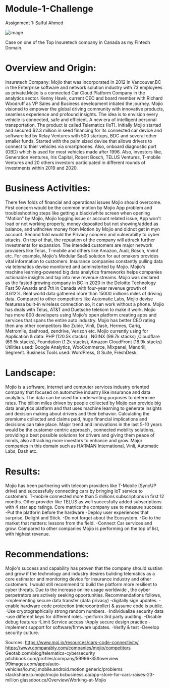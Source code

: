 # Module-1-Challenge
Assignment 1: Saiful Ahmed

![image](https://user-images.githubusercontent.com/105663954/198862231-f7f0c7fc-9c7a-4ab9-8cab-c017dd4c61a0.png)

Case on one of the Top Insuretech company in Canada as my Fintech Domain.
# Overview and Origin:
Insuretech Company: Mojio that was incorporated in 2012 in Vancouver,BC in the Enterprise software and network solution industry with 73 employees as private.Mojio is a connected Car Cloud Platform Company in the analytics sector.
Kenny Hawk, current CEO and board member with Richard Woodruff as VP Sales and Business development intiated the journey. 
Mojio visioned to empower the global driving community with innovative products, seamless experience and profound insights. The idea is to envision every vehicle is connected, safe and efficient. A new era of intelligent personal transportation. The product is called Telematics (IoT).
Initially Mojio started and secured $2.3 million in seed financing for its connected car device and software led by Relay Ventures with 500 startups, BDC and several other smaller funds. Started with the palm sized devise that allows drivers to connect to thier vehicles via smartphones. Also, onboard diagnostic port (OBD) which is used for most vehicles made after 1996. Also, investors like, Generation Ventures, Iris Capital, Robert Bosch, TELUS Ventures, T-mobile Ventures and 20 others investors participated in different rounds of investments  within 2019 and 2020.
# Business Activities:
There few folds of financial and operational issues Mojio should overcome. First concern would be the common motion by Mojio App problem and troubleshooting steps like getting a black/white screen when opening "Motion" by Mojio, Mojio logging issue or account related issue, App won't load or not working properly, money deposited but not showing/added as balance, and withdrew money from Motion by Mojio and didnot get in myn account. Second fold would the Privacy concern and vulnerabilty to cyber attacks. On top of that, the repuation of the company will attrack further investments for expansion.
The intended customers are major network providers like Telus, T-mobile and others like Amazon, Audi, Bosch, Vivint etc. For example, Mojio's Modular SaaS solution for aut omakers provides vital information to customers. Insurance companies constantly pulling data via telematics devise monitored and adminsterted by Mojio. Mojio's machine learning-powered big data analytics frameworks helps companies actionable insights and tap into new revenue streams. Mojio was declared as the fasted growing company in BC in 2020 in the Deloitte Technology Fast 50 Awards and 7th in Canada with four-year revenue growth of 3.612%. Real world data gathered more than 15000 millions miles of driving data.
Compared to other competitors like Automatic Labs, Mojio devise featuresa built-in wireless connection so, it can work without a phone. Mojio has deals with Telus, AT&T and Duetsche telekom to make it work. Mojio has more 800 developers using Mojio's open platform creating apps and services that spans the entire auto industry. Mojio has better CEO rating then any other competitors like Zubie, Vinli, Dash, Hermes, Cariq, Metromile, dashroad, zendrive, Verizon etc.
Mojio currently using for Application & data: PHP (120.5k stacks) , NGINX (99.7k stacks) ,Cloudflare (69.5k stacks), Foundation (1.2k stacks), Amazon CloudFront (18.9k stacks)
Utilities used: Google Analytics, WooCommerce, Mixpanel, Mandrill, Segment.
Business Tools used: WordPress, G Suite, FreshDesk.
# Landscape:
Mojio is a software, internet and computer services industry oriented company that focused on automotive industry like insurance and data analytics. The data can be used for underwriting purposes to determine rates. The billion miles driven by people collected by Mojio can provide big data analytics platform and that uses machine learning to generate insights and decision making about drivers and their behavior. Calculating the premiums collected and claims paid, huge financial implications and decisions can take place. 
Major trend and innovations in the last 5-10 years would be the customer centric approach , connected mobility solutions, providing a best possible solutions for drivers and giving them peace of minds, also attracking more investors to enhance and grow. Major companies in this domain such as HARMAN International, Vinli, Automatic Labs, Dash etc.
# Results:
Mojio has been partnering with telecom providers like T-Mobile (SyncUP drive) and successfully connecting cars by bringing IoT service to customers. T-mobile connected more than 5 millions subscriptions in first 12 months. Other provider like TELUS as well succesfully added subscriptions with 4 star app ratings.
Core matrics the company use to measure success: 
-Put the platform before the hardware
-Deploy user experiences that surprise, Delight and Stick.
-Do not forget about the Ecosystem.
-Go to the market that matters: lessons from the field.
-Connect Car services and grow.
Compared to other companies Mojio is performing on the top of list, with highest revenue.
# Recommendations:
Mojio's success and capability has proven that the company should sustian and grow if the technology and industry desires buliding telematics as a core estimator and monitoring device for insurance industry and other customers. 
I would still recommend to build the platform more resilient to cyber threats. Due to the increase online usage worldwide , the cyber perpetrators are actively seeking opportunities. Recommendations follows,
-implementing secure data transfer (data privacy)
-digitally sign updates.
-enable hardware code protection (microcontroller) & assume code is public.
-Use cryptographically strong random numbers.
-Individualize security data
-use different keys for different roles.
-perform 3rd party auditing.
-Disable debug features
-Limit Service access
-Apply secure design practice
-implement support for software/firmware updates.
-Verify & test
-Develop security culture.

Sources:
https://www.moj.io/resources/cars-code-connectivity/
https://www.comparably.com/companies/mojio/competitors
Geotab.com/blog/telematics-cybersecurity
pitchbook.com/profiles/company/59996-35#overview
99images.com/apps/auto-vehicles/io.moj.mobile.android.motion.generic/problems
stackshare.io.mojio/mojio
bcbusiness.ca/app-store-for-cars-raises-23-million
glassdoor.ca/Overview/Working-at-Mojio



